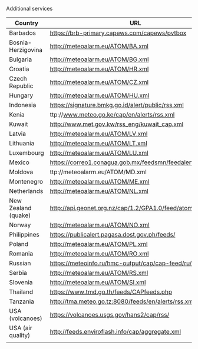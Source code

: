 Additional services

| Country | URL | Languages |
|---|---|---|
|Barbados|https://brb-primary.capews.com/capews/pvtbox|en|
|Bosnia-Herzigovina|http://meteoalarm.eu/ATOM/BA.xml|bs|
|Bulgaria|http://meteoalarm.eu/ATOM/BG.xml|bg|
|Croatia|http://meteoalarm.eu/ATOM/HR.xml|en,hr|
|Czech Republic |http://meteoalarm.eu/ATOM/CZ.xml|cs,en|
|Hungary|http://meteoalarm.eu/ATOM/HU.xml|en,hu|
|Indonesia|https://signature.bmkg.go.id/alert/public/rss.xml|id|
|Kenia|ttp://www.meteo.go.ke/cap/en/alerts/rss.xml|en|
|Kuwait|http://www.met.gov.kw/rss_eng/kuwait_cap.xml|en|
|Latvia|http://meteoalarm.eu/ATOM/LV.xml|en,lv|
|Lithuania|http://meteoalarm.eu/ATOM/LT.xml|en,lt|
|Luxembourg|http://meteoalarm.eu/ATOM/LU.xml|de,en,fr|
|Mexico|https://correo1.conagua.gob.mx/feedsmn/feedalert.aspx|es|
|Moldova|ttp://meteoalarm.eu/ATOM/MD.xml|en,ro|
|Montenegro|http://meteoalarm.eu/ATOM/ME.xml|en,sr|
|Netherlands|http://meteoalarm.eu/ATOM/NL.xml|en,nl|
|New Zealand (quake)|http://api.geonet.org.nz/cap/1.2/GPA1.0/feed/atom1.0/quake|en|
|Norway|http://meteoalarm.eu/ATOM/NO.xml|en,no|
|Philippines|https://publicalert.pagasa.dost.gov.ph/feeds/|en|
|Poland|http://meteoalarm.eu/ATOM/PL.xml|en,pl|
|Romania|http://meteoalarm.eu/ATOM/RO.xml|ro|
|Russian|https://meteoinfo.ru/hmc-output/cap/cap-feed/ru/atom.xml|ru|
|Serbia|http://meteoalarm.eu/ATOM/RS.xml|en,sr|
|Slovenia|http://meteoalarm.eu/ATOM/SI.xml|en,sl|
|Thailand|https://www.tmd.go.th/feeds/CAPfeeds.php|th|
|Tanzania|http://tma.meteo.go.tz:8080/feeds/en/alerts/rss.xml|en|
|USA (volcanoes)|https://volcanoes.usgs.gov/hans2/cap/rss/|en|
|USA (air quality)|http://feeds.enviroflash.info/cap/aggregate.xml|en|
|   |   |   |


